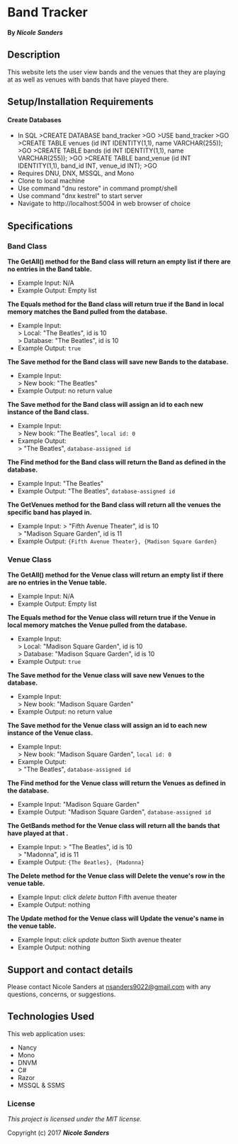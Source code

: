 # Band Tracker

#### By _**Nicole Sanders**_

## Description
This website lets the user view bands and the venues that they are playing at as well as venues with bands that have played there.

## Setup/Installation Requirements

#### Create Databases
* In SQL
\>CREATE DATABASE band_tracker
\>GO
\>USE band_tracker
\>GO
\>CREATE TABLE venues (id INT IDENTITY(1,1), name VARCHAR(255));
\>GO
\>CREATE TABLE bands (id INT IDENTITY(1,1), name VARCHAR(255));
\>GO
\>CREATE TABLE band_venue (id INT IDENTITY(1,1), band_id INT, venue_id INT);
\>GO
* Requires DNU, DNX, MSSQL, and Mono
* Clone to local machine
* Use command "dnu restore" in command prompt/shell
* Use command "dnx kestrel" to start server
* Navigate to http://localhost:5004 in web browser of choice

## Specifications

### Band Class
**The GetAll() method for the Band class will return an empty list if there are no entries in the Band table.**
* Example Input: N/A
* Example Output: Empty list

**The Equals method for the Band class will return true if the Band in local memory matches the Band pulled from the database.**
* Example Input:  
        > Local: "The Beatles", id is 10  
        > Database: "The Beatles", id is 10  
* Example Output: `true`

**The Save method for the Band class will save new Bands to the database.**
* Example Input:  
\> New book: "The Beatles"
* Example Output: no return value

**The Save method for the Band class will assign an id to each new instance of the Band class.**
* Example Input:  
\> New book: "The Beatles", `local id: 0`  
* Example Output:  
\> "The Beatles", `database-assigned id`  

**The Find method for the Band class will return the Band as defined in the database.**
* Example Input: "The Beatles"
* Example Output: "The Beatles", `database-assigned id`

**The GetVenues method for the Band class will return all the venues the specific band has played in.**
* Example Input:
        > "Fifth Avenue Theater", id is 10  
        > "Madison Square Garden", id is 11  
* Example Output: `{Fifth Avenue Theater}, {Madison Square Garden}`


### Venue Class
**The GetAll() method for the Venue class will return an empty list if there are no entries in the Venue table.**
* Example Input: N/A
* Example Output: Empty list

**The Equals method for the Venue class will return true if the Venue in local memory matches the Venue pulled from the database.**
* Example Input:  
        > Local: "Madison Square Garden", id is 10  
        > Database: "Madison Square Garden", id is 10  
* Example Output: `true`

**The Save method for the Venue class will save new Venues to the database.**
* Example Input:  
\> New book: "Madison Square Garden"
* Example Output: no return value

**The Save method for the Venue class will assign an id to each new instance of the Venue class.**
* Example Input:  
\> New book: "Madison Square Garden", `local id: 0`  
* Example Output:  
\> "The Beatles", `database-assigned id`  

**The Find method for the Venue class will return the Venues as defined in the database.**
* Example Input: "Madison Square Garden"
* Example Output: "Madison Square Garden", `database-assigned id`


**The GetBands method for the Venue class will return all the bands that have played at that .**
* Example Input:
        > "The Beatles", id is 10  
        > "Madonna", id is 11  
* Example Output: `{The Beatles}, {Madonna}`

**The Delete method for the Venue class will Delete the venue's row in the venue table.**
* Example Input: *click delete button* Fifth avenue theater
* Example Output: nothing

**The Update method for the Venue class will Update the venue's name in the venue table.**
* Example Input: *click update button* Sixth avenue theater
* Example Output: nothing


## Support and contact details

Please contact Nicole Sanders at nsanders9022@gmail.com with any questions, concerns, or suggestions.

## Technologies Used

This web application uses:
* Nancy
* Mono
* DNVM
* C#
* Razor
* MSSQL & SSMS

### License

*This project is licensed under the MIT license.*

Copyright (c) 2017 **_Nicole Sanders_**
